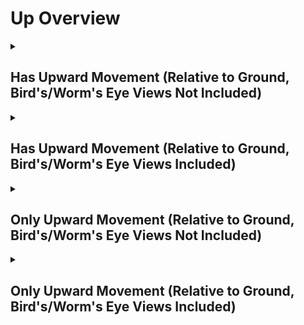 # Up Overview

<details>
<summary><h2>Has Upward Movement (Relative to Ground, Bird's/Worm's Eye Views Not Included)</h2></summary>


<h3>🔵 Label Name:</h3>
<code>has_up_wrt_ground</code>


<h3>📖 Definition:</h3>
Does the camera move upward (not tilting up) in the scene?

<details>
<summary><h4> Question (Definition)</h4></summary>

- Is the camera moving upward in the scene?

- Is the camera moving upward?

- Is the camera moving upward, creating a noticeable vertical parallax effect?

- Is the camera moving upward (not tilting up) in the scene, creating a noticeable vertical parallax effect?

- Does the camera move in the upward direction relative to the ground?

- Is the camera rising through the space?

- Is the camera performing a pedestal up?

- Is the camera elevating upward?

- Is the camera moving vertically upward?

- Does the shot feature a clear upward motion of the camera?

- Is the camera's movement progressing upward rather than downward?

- Is the upward motion of the camera clear in this shot?

- Does the camera travel upward in space, rather than tilting up?

</details>

<details>
<summary><h4> Alternative Question</h4></summary>

- Is the camera ascending in the scene?

- Does the perspective shift upward rather than relying on tilt?

- Is the camera physically traveling upward instead of rotating?

- Is the camera rising, creating a strong sense of vertical movement?

</details>

<details>
<summary><h4> Prompt (Definition)</h4></summary>

- A shot where the camera rises upward, rather than tilting up.

- A video where the camera travels upward, creating noticeable vertical parallax.

- A scene where the camera moves physically upward instead of tilting.

- A tracking shot where the camera moves upward relative to the ground plane.

- A shot where the camera moves straight up, maintaining a sense of vertical motion.

- A video where the camera moves upward (not tilting up) in the scene.

- A shot where the camera is moving upward within the scene.

- A video where the camera moves upward, creating a noticeable vertical parallax effect.

- A shot where the camera moves in the upward direction relative to the ground.

- A video where the camera rises through space.

- A scene where the camera performs a pedestal up.

- A video where the camera elevates vertically.

- A shot where the camera moves vertically upward.

- The camera elevates upward, moving vertically in the scene.

- A video where the camera progresses upward rather than downward.

- A shot where the upward motion of the camera is clearly visible.

- A video where the camera travels upward in space rather than tilting up.

</details>

<details>
<summary><h4> Alternative Prompt</h4></summary>

- A scene where the shot features a clear upward motion of the camera.

- A shot where the camera pedestal moves straight up.

- A video where the camera moves in an upward direction within the scene.

- A shot where the camera rises rather than tilting up.

- A video where the camera progresses upward, creating depth.

- A scene where the camera moves up rather than down.

- A shot where the perspective shifts upward dynamically.

- A video where the camera maintains a continuous upward movement.

</details>

<h4>🟢 Positive:</h4>
<code>self.cam_motion.up is True and self.cam_setup.camera_angle_start not in ['bird_eye_angle', 'worm_eye_angle', 'unknown']</code>

<h4>🔴 Negative:</h4>
<code>self.cam_motion.up is False and self.cam_setup.camera_angle_start not in ['bird_eye_angle', 'worm_eye_angle', 'unknown']</code>

<details>
<summary><h4>🔴 Negative (Easy)</h4></summary>

- <b>moving_down</b>: <code>self.cam_motion.down is True and self.cam_setup.camera_angle_start not in ['bird_eye_angle', 'worm_eye_angle', 'unknown']</code>

</details>

<details>
<summary><h4>🔴 Negative (Hard)</h4></summary>

- <b>tilting_up</b>: <code>self.cam_motion.up is False and self.cam_motion.tilt_up is True and self.cam_setup.camera_angle_start not in ['bird_eye_angle', 'worm_eye_angle', 'unknown']</code>

</details>

</details>

<details>
<summary><h2>Has Upward Movement (Relative to Ground, Bird's/Worm's Eye Views Included)</h2></summary>


<h3>🔵 Label Name:</h3>
<code>has_up_wrt_ground_birds_worms_included</code>


<h3>📖 Definition:</h3>
Does the camera move upward (not tilting up) in the scene, or move east if it's a bird's eye view, or move west if it's a worm's eye view?

<details>
<summary><h4> Question (Definition)</h4></summary>

- Does the camera move upward (not tilting up) in the scene, or move right if it's a bird's eye view, or move left if it's a worm's eye view?

- Is the camera moving upward in the scene (east in a bird's eye view or west in a worm's eye view)?

</details>

<details>
<summary><h4> Alternative Question</h4></summary>

- Is the camera moving upward in the scene?

- Is the camera moving upward?

- Is the camera moving upward (not tilting up) in the scene, creating a noticeable vertical parallax effect?

- Is the upward motion of the camera clear in this shot?

- Does the camera travel upward in space, rather than tilting up?

- Is the camera ascending in the scene?

- Does the camera move in the upward direction relative to the ground?

- Is the camera's movement progressing upward rather than downward?

- Is the camera rising through the space?

- Does the shot feature a clear upward motion of the camera?

- Does the perspective shift upward rather than relying on tilt?

- Is the camera physically traveling upward instead of rotating?

- Is the camera rising, creating a strong sense of vertical movement?

</details>

<details>
<summary><h4> Prompt (Definition)</h4></summary>

- A video where the camera moves upward (not tilting up) in the scene or moves east in a bird's eye view or west in a worm's eye view.

- A video where the camera moves upward (not tilting up) in the scene or moves east in a bird's eye view or west in a worm's eye view, creating a noticeable vertical parallax effect.

- A shot where the camera moves upward (not tilting up) relative to the ground plane.

</details>

<details>
<summary><h4> Alternative Prompt</h4></summary>

- A shot where the camera moves upward, not tilting up.

- A shot where the camera rises upward, rather than tilting up.

- A video where the camera travels upward, creating noticeable vertical parallax.

- A scene where the camera moves physically upward instead of tilting.

- A video where the camera moves in an upward direction within the scene.

- A shot where the camera rises rather than tilting up.

- A video where the camera progresses upward, creating depth.

- A scene where the camera moves up rather than down.

- A shot where the perspective shifts upward dynamically.

- A video where the camera maintains a continuous upward movement.

</details>

<h4>🟢 Positive:</h4>
<code>self.cam_motion.up is True</code>

<h4>🔴 Negative:</h4>
<code>self.cam_motion.up is False</code>

<details>
<summary><h4>🔴 Negative (Easy)</h4></summary>

- <b>moving_down</b>: <code>self.cam_motion.down is True</code>

</details>

<details>
<summary><h4>🔴 Negative (Hard)</h4></summary>

- <b>tilting_up</b>: <code>self.cam_motion.up is False and self.cam_motion.tilt_up is True</code>

</details>

</details>

<details>
<summary><h2>Only Upward Movement (Relative to Ground, Bird's/Worm's Eye Views Not Included)</h2></summary>


<h3>🔵 Label Name:</h3>
<code>only_up_wrt_ground</code>


<h3>📖 Definition:</h3>
Does the camera only move upward (not tilting up) with respect to the ground?

<details>
<summary><h4> Question (Definition)</h4></summary>

- Is the camera only moving upward with respect to the ground?

- Is the camera only moving upward without tilting up relative to the ground?

- Is the camera only rising with respect to the ground?

- Is the camera only performing a pedestal up (not tilting up) relative to the ground?

</details>

<details>
<summary><h4> Alternative Question</h4></summary>

- Is the camera only moving upward in the scene?

- Is the camera only moving upward (not tilting up) in the scene, creating a noticeable vertical parallax effect?

- Relative to ground, is upward motion the only camera movement in this shot?

- Does the camera travel only upward in space, rather than tilting up?

- Is the camera exclusively moving upward in the scene?

- Does the camera move straight up without any other motion?

- Is the camera's motion restricted to only upward movement?

- Does the tracking movement involve only an upward rise?

- Is the camera moving up without any horizontal or rotational adjustments?

</details>

<details>
<summary><h4> Prompt (Definition)</h4></summary>

- A video where the camera only moves upward (not tilting up) relative to the ground.

- A shot where the camera moves straight up with respect to the ground without any other motion.

- A video where the camera exclusively moves upward relative to the ground plane, creating a noticeable vertical parallax effect.

- A scene where the camera moves only upward relative to the ground, avoiding tilting or other motions.

- The camera is only performing a pedestal up with respect to the ground.

- The camera is only rising with respect to the ground.

</details>

<details>
<summary><h4> Alternative Prompt</h4></summary>

- A tracking shot where the camera moves upward without incorporating other movement types.

- A shot where the upward motion is the only movement present in the scene.

- A shot where the camera moves strictly upward without horizontal or rotational movement.

- A video where the camera rises in a single direction without any other adjustments.

- A scene where the camera moves up without shifting horizontally.

- A video where the camera strictly maintains upward movement with no deviation.

- A shot where the tracking movement is purely upward with no other motion.

- A scene where the only movement present is the camera rising vertically.

</details>

<h4>🟢 Positive:</h4>
<code>self.cam_motion.up is True and self.cam_motion.check_if_no_motion(exclude=['up']) and self.cam_setup.camera_angle_start not in ['bird_eye_angle', 'worm_eye_angle', 'unknown']</code>

<h4>🔴 Negative:</h4>
<code>(self.cam_motion.up is False or not self.cam_motion.check_if_no_motion(exclude=['up'])) and self.cam_setup.camera_angle_start not in ['bird_eye_angle', 'worm_eye_angle', 'unknown']</code>

<details>
<summary><h4>🔴 Negative (Easy)</h4></summary>

- <b>moving_down</b>: <code>self.cam_motion.down is True and self.cam_setup.camera_angle_start not in ['bird_eye_angle', 'worm_eye_angle', 'unknown']</code>

- <b>only_moving_down</b>: <code>self.cam_motion.down is True and self.cam_motion.check_if_no_motion(exclude=['down']) and self.cam_setup.camera_angle_start not in ['bird_eye_angle', 'worm_eye_angle', 'unknown']</code>

</details>

<details>
<summary><h4>🔴 Negative (Hard)</h4></summary>

- <b>tilting_up</b>: <code>self.cam_motion.up is False and self.cam_motion.tilt_up is True and self.cam_setup.camera_angle_start not in ['bird_eye_angle', 'worm_eye_angle', 'unknown']</code>

- <b>compound_motion_with_up</b>: <code>self.cam_motion.up is True and not self.cam_motion.check_if_no_motion(exclude=['up']) and self.cam_setup.camera_angle_start not in ['bird_eye_angle', 'worm_eye_angle', 'unknown']</code>

</details>

</details>

<details>
<summary><h2>Only Upward Movement (Relative to Ground, Bird's/Worm's Eye Views Included)</h2></summary>


<h3>🔵 Label Name:</h3>
<code>only_up_wrt_ground_birds_worms_included</code>


<h3>📖 Definition:</h3>
Does the camera move only upward (not tilting up) in the scene, or only eastward in a bird's eye view, or only westward in a worm's eye view?

<details>
<summary><h4> Question (Definition)</h4></summary>

- Does the camera move only upward (not tilting up) in the scene, or only rightward in a bird's eye view, or only leftward in a worm's eye view?

- Does the camera move only upward (not tilting up) in the scene, or only move east if it's a bird's eye view, or only move west if it's a worm's eye view?

- Is the camera only moving upward in the scene (east in a bird's eye view or west in a worm's eye view)?

</details>

<details>
<summary><h4> Alternative Question</h4></summary>

- Is the camera only moving upward in the scene?

- Is the camera only moving upward?

- Is the camera only moving upward (not tilting up) in the scene, creating a noticeable vertical parallax effect?

- Is upward motion the only camera movement in this shot?

- Does the camera travel only upward in space, rather than tilting up?

- Is the camera moving exclusively upward in the scene?

- Does the camera rise in a straight upward direction without other motions?

- Is the only movement in this shot an upward motion?

- Does the scene feature a camera that only moves upward without horizontal or rotational movement?

- Is the camera's motion restricted to a single upward direction?

- Does the tracking movement solely involve rising upward?

- Is the camera free from horizontal or rotational movement while going upward?

</details>

<details>
<summary><h4> Prompt (Definition)</h4></summary>

- A video where the camera moves only upward (not tilting up) in the scene, or only east in a bird's eye view or west in a worm's eye view.

- A video where the camera only moves upward (not tilting up) in the scene or moves east in a bird's eye view or west in a worm's eye view.

- A video where the camera only moves upward (not tilting up) in the scene or moves east in a bird's eye view or west in a worm's eye view, creating a noticeable vertical parallax effect.

- A shot where the camera only moves upward (not tilting up) relative to the ground plane.

</details>

<details>
<summary><h4> Alternative Prompt</h4></summary>

- A shot where the camera rises upward without shifting horizontally.

- A video where the camera moves up with no other directional changes.

- A scene where the camera elevates while maintaining a strict vertical trajectory.

- A video where the camera strictly maintains upward movement without deviation.

- A shot where the upward motion is the only movement present in the scene.

- A video where the camera only moves upward in the scene.

- A shot where the camera moves exclusively upward without any other motion.

- A video where the camera moves only upward (not tilting up), creating a noticeable vertical parallax effect.

- A scene where upward motion is the only camera movement present.

- A shot where the camera travels only upward in space, rather than tilting up.

- A video where the camera rises in a straight upward direction without horizontal or rotational movement.

- A scene where the camera moves upward without any additional motion.

- A tracking shot where the camera's movement is restricted to a single upward direction.

- A shot where the tracking movement solely involves rising upward.

- A video where the camera is free from horizontal or rotational movement while going upward.

- A scene where the only movement present is the upward motion of the camera.

- A video where the camera maintains strict upward motion with no deviation.

</details>

<h4>🟢 Positive:</h4>
<code>self.cam_motion.up is True and self.cam_motion.check_if_no_motion(exclude=['up'])</code>

<h4>🔴 Negative:</h4>
<code>self.cam_motion.up is False or not self.cam_motion.check_if_no_motion(exclude=['up']))</code>

<details>
<summary><h4>🔴 Negative (Easy)</h4></summary>

- <b>moving_down</b>: <code>self.cam_motion.down is True</code>

- <b>only_moving_down</b>: <code>self.cam_motion.down is True and self.cam_motion.check_if_no_motion(exclude=['down'])</code>

</details>

<details>
<summary><h4>🔴 Negative (Hard)</h4></summary>

- <b>tilting_up</b>: <code>self.cam_motion.up is False and self.cam_motion.tilt_up is True</code>

- <b>compound_motion_with_up</b>: <code>self.cam_motion.up is True and not self.cam_motion.check_if_no_motion(exclude=['up'])</code>

</details>

</details>
